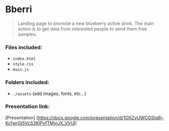 # Bberri

> Landing page to promote a new blueberry active drink.
> The main action is to get data from interested people to send them free samples.


### Files included:

  - `index.html`
  - `style.css`
  - `main.js`

### Folders included:

  - `./assets` (add images, fonts, etc...)

### Presentation link:

[Presentation] (https://docs.google.com/presentation/d/1OXZyUWCGSIq6j-KcfwrGl5VcS3KlPvfTMyjJX_VIrUI)

